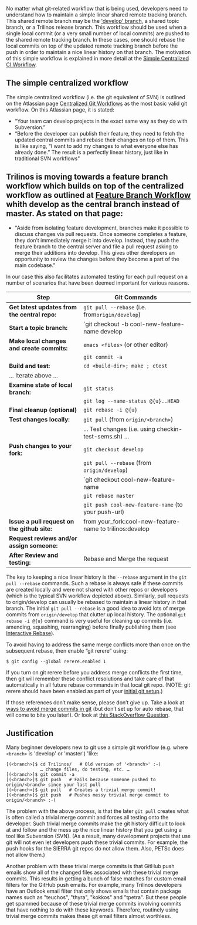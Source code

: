 No matter what git-related workflow that is being used, developers need to understand how to maintain a simple linear shared remote tracking branch.  This shared remote branch may be the ['develop' branch](https://github.com/trilinos/Trilinos/wiki/VC-|-'develop'-'master'-workflow), a shared topic branch, or a Trilinos release branch.  This workflow should be used when a single local commit (or a very small number of local commits) are pushed to the shared remote tracking branch.  In these cases, one should rebase the local commits on top of the updated remote tracking branch before the push in order to maintain a nice linear history on that branch.  The motivation of this simple workflow is explained in more detail at the [Simple Centralized CI Workflow](https://docs.google.com/document/d/1uVQYI2cmNx09fDkHDA136yqDTqayhxqfvjFiuUue7wo/edit#heading=h.7z34akh7lsvp).

## The simple centralized workflow

The simple centralized workflow (i.e. the git equivalent of SVN) is outlined on the Atlassian page [Centralized Git Workflows](https://www.atlassian.com/pt/git/workflows#!workflow-centralized) as the most basic valid git workflow.  On this Atlassian page, it is stated:

* “Your team can develop projects in the exact same way as they do with Subversion.”
* “Before the developer can publish their feature, they need to fetch the updated central commits and rebase their changes on top of them. This is like saying, “I want to add my changes to what everyone else has already done.” The result is a perfectly linear history, just like in traditional SVN workflows”

## Trilinos is moving towards a feature branch workflow which builds on top of the centralized workflow as outlined at [Feature Branch Workflow](https://www.atlassian.com/git/tutorials/comparing-workflows/feature-branch-workflow) whith develop as the central branch instead of master.  As stated on that page:

* "Aside from isolating feature development, branches make it possible to discuss changes via pull requests. Once someone completes a feature, they don’t immediately merge it into develop. Instead, they push the feature branch to the central server and file a pull request asking to merge their additions into develop. This gives other developers an opportunity to review the changes before they become a part of the main codebase."

In our case this also facilitates automated testing for each pull request on a number of scenarios that have been deemed important for various reasons.

| Step                                          | Git Commands |
| ---                                           | --- |
| **Get latest updates from the central repo:** | `git pull --rebase` (i.e. from`origin/develop`) |
| **Start a topic branch:**                     | `git checkout -b cool-new-feature-name develop |
| **Make local changes and create commits:**    | `emacs <files>`   (or other editor) |
|                                               | `git commit -a` |
| **Build and test:**                           | `cd <build-dir>; make ; ctest` |
| ... Iterate above ...                         | |
| **Examine state of local branch:**            | `git status` |
|                                               | `git log --name-status @{u}..HEAD` |
| **Final cleanup (optional)**                  | `git rebase -i @{u}` |
| **Test changes locally:**                     | `git pull` (from `origin/<branch>`) |
|                                               | ... Test changes (i.e. using checkin-test-sems.sh) ... |
| **Push changes to your fork:**                | `git checkout develop`
|                                               | `git pull --rebase` (from `origin/develop`) |
|                                               | `git checkout cool-new-feature-name |
|                                               | `git rebase master`
|                                               | `git push cool-new-feature-name`  (to your push-url) |
| **Issue a pull request on the github site:**  | from your_fork:cool-new-feature-name to trilinos:develop |
| **Request reviews and/or assign someone:**    | |
| **After Review and testing:**                 | Rebase and Merge the request |

<a name="rebase"/>

The key to keeping a nice linear history is the `--rebase` argument in the `git pull --rebase` commands.  Such a rebase is always safe if these commits are created locally and were not shared with other repos or developers (which is the typical SVN workflow depicted above).  Similarly, pull requests to origin/develop can usually be rebased to maintain a linear history in that branch. The initial `git pull --rebase` is a good idea to avoid lots of merge commits from `origin/develop` that clutter up local history.  The optional `git rebase -i @{u}` command is very useful for cleaning up commits (i.e. amending, squashing, rearranging) before finally publishing them (see [Interactive Rebase](https://robots.thoughtbot.com/git-interactive-rebase-squash-amend-rewriting-history)).

<a name="git_rerere"/>

To avoid having to address the same merge conflicts more than once on the subsequent rebase, then enable “git rerere” using:

```
$ git config --global rerere.enabled 1
```

If you turn on git rerere before you address merge conflicts the first time, then git will remember these conflict resolutions and take care of that automatically in all future rebase commands in that local git repo.  (NOTE: git rerere should have been enabled as part of your [initial git setup](https://github.com/trilinos/Trilinos/wiki/VC-%7C-Initial-Git-Setup).)

If those references don’t make sense, please don’t give up.  Take a look at [ways to avoid merge commits in git](http://kernowsoul.com/blog/2012/06/20/4-ways-to-avoid-merge-commits-in-git/) (but don’t set up for auto rebase, that will come to bite you later!).  Or look at [this StackOverflow Question](http://stackoverflow.com/questions/25614345/rebase-onto-upstream-changes-with-non-trivial-merge-commits-present-locally).

## Justification

Many beginner developers new to git use a simple git workflow (e.g. where `<branch>` is 'develop' or 'master') 'like:

```
[(<branch>]$ cd Trilinos/   # Old version of '<branch>' :-)
             … change files, do testing, etc. …
[(<branch>]$ git commit -a
[(<branch>]$ git push   # Fails because someone pushed to origin/<branch> since your last pull
[(<branch>]$ git pull   # Creates a trivial merge commit!
[(<branch>]$ git push   # Pushes messy trivial merge commit to origin/<branch> :-(
```

The problem with the above process, is that the later `git pull` creates what is often called a trivial merge commit and forces all testing onto the developer.  Such trivial merge commits make the git history difficult to look at and follow and the mess up the nice linear history that you get using a tool like Subversion (SVN).  (As a result, many development projects that use git will not even let developers push these trivial commits.  For example, the push hooks for the SIERRA git repos do not allow them.  Also, PETSc does not allow them.)

Another problem with these trivial merge commits is that GitHub push emails show all of the changed files associated with these trivial merge commits.  This results in getting a bunch of false matches for custom email filters for the GitHub push emails.  For example, many Trilinos developers have an Outlook email filter that only shows emails that contain package names such as "teuchos", "thyra", "kokkos" and "tpetra".  But these people get spammed because of these trivial merge commits involving commits that have nothing to do with these keywords.  Therefore, routinely using trivial merge commits makes these git email filters almost worthless.

